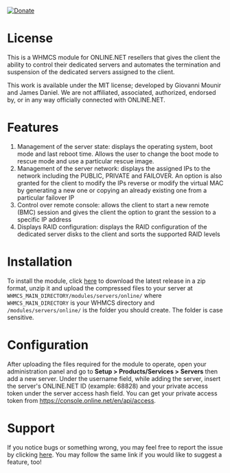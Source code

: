[![Donate](https://img.shields.io/badge/Donate-PayPal-green.svg)](https://www.paypal.me/GiovanniMounir)

License
================

This is a WHMCS module for ONLINE.NET resellers that gives the client the ability to control their dedicated servers and automates the termination and suspension of the dedicated servers assigned to the client.

This work is available under the MIT license; developed by Giovanni Mounir and James Daniel. We are not affiliated, associated, authorized, endorsed by, or in any way officially connected with ONLINE.NET.

Features
================

1. Management of the server state: displays the operating system, boot mode and last reboot time. Allows the user to change the boot mode to rescue mode and use a particular rescue image.
2. Management of the server network: displays the assigned IPs to the network including the PUBLIC, PRIVATE and FAILOVER. An option is also granted for the client to modify the IPs reverse or modify the virtual MAC by generating a new one or copying an already existing one from a particular failover IP
3. Control over remote console: allows the client to start a new remote (BMC) session and gives the client the option to grant the session to a specific IP address
4. Displays RAID configuration: displays the RAID configuration of the dedicated server disks to the client and sorts the supported RAID levels

Installation
================

To install the module, click [here](https://github.com/GiovanniMounir/onlinenet-module/archive/master.zip) to download the latest release in a zip format, unzip it and upload the compressed files to your server at <code>WHMCS_MAIN_DIRECTORY/modules/servers/online/</code> where <code>WHMCS_MAIN_DIRECTORY</code> is your WHMCS directory and <code>/modules/servers/online/</code> is the folder you should create. The folder is case sensitive.

Configuration
================

After uploading the files required for the module to operate, open your administration panel and go to <b>Setup > Products/Services > Servers</b> then add a new server. Under the username field, while adding the server, insert the server's ONLINE.NET ID (example: 68828) and your private access token under the server access hash field. You can get your private access token from https://console.online.net/en/api/access.

Support
================

If you notice bugs or something wrong, you may feel free to report the issue by clicking [here](https://github.com/GiovanniMounir/onlinenet-module/issues/new). You may follow the same link if you would like to suggest a feature, too!

